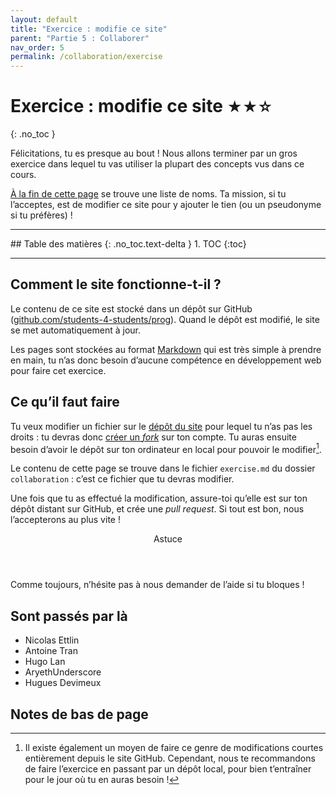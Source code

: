 ```yaml
---
layout: default
title: "Exercice : modifie ce site"
parent: "Partie 5 : Collaborer"
nav_order: 5
permalink: /collaboration/exercise
---
```

<!-----------------------------------------------------
  Félicitations, tu as trouvé le fichier à modifier !
  Rends-toi tout à la fin pour y inscrire ton nom.
------------------------------------------------------>

# Exercice : modifie ce site <small title="Difficulté : moyen">★★☆</small>
{: .no_toc }

Félicitations, tu es presque au bout ! Nous allons terminer par un gros exercice dans lequel
tu vas utiliser la plupart des concepts vus dans ce cours.

[À la fin de cette page](#sont-passés-par-là) se trouve une liste de noms. Ta mission, si tu l’acceptes,
est de modifier ce site pour y ajouter le tien (ou un pseudonyme si tu préfères) !

<hr>
## Table des matières
{: .no_toc.text-delta }
1. TOC
{:toc}
<hr>

## Comment le site fonctionne-t-il ?

Le contenu de ce site est stocké dans un dépôt sur GitHub
(<a href="https://github.com/students-4-students/prog" target="_blank">github.com/students-4-students/prog</a>).
Quand le dépôt est modifié, le site se met automatiquement à jour.

Les pages sont stockées au format
<a href="https://daringfireball.net/projects/markdown/" target="_blank">Markdown</a>
qui est très simple à prendre en main, tu n’as donc besoin d’aucune compétence
en développement web pour faire cet exercice.

## Ce qu’il faut faire

Tu veux modifier un fichier sur le
<a href="https://github.com/students-4-students/prog" target="_blank">dépôt du site</a>
pour lequel tu n’as pas les droits : tu devras donc [créer un *fork*](github) sur ton compte. Tu auras ensuite besoin d’avoir le dépôt sur ton ordinateur en local pour pouvoir le modifier[^1].

[^1]: Il existe également un moyen de faire ce genre de modifications courtes entièrement depuis le site GitHub. Cependant, nous te recommandons de faire l’exercice en passant par un dépôt local, pour bien t’entraîner pour le jour où tu en auras besoin !

Le contenu de cette page se trouve dans le fichier `exercise.md` du dossier `collaboration` :
c’est ce fichier que tu devras modifier.

Une fois que tu as effectué la modification, assure-toi qu’elle est sur ton dépôt distant sur GitHub, et crée une *pull request*. Si tout est bon, nous l’accepterons au plus vite !

<div class="tip">
  <header>Astuce</header>
  <p>Comme toujours, n’hésite pas à nous demander de l’aide si tu bloques !</p>
</div>

## Sont passés par là
* Nicolas Ettlin
* Antoine Tran
* Hugo Lan
* AryethUnderscore
* Hugues Devimeux

<!-- ↑  ↑  ↑  ↑  ↑  ↑  ↑  ↑  ↑  ↑  ↑ ↑  ↑  ↑  ↑  ↑  ↑
Écris ton nom ou pseudonyme en dessous des autres,
en commençant par “* ” (astérisque + espace).
------------------------------------------------------>

## Notes de bas de page
